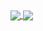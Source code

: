 <a href='#'>
<img align="center" src="https://github-readme-stats.vercel.app/api/top-langs/?username=innofang&hide_border=true&layout=compact&langs_count=8&exclude_repo=InnoFang.github.io" />
<img align="center" src='https://github-readme-stats.vercel.app/api?username=InnoFang&show_icons=true&theme=flag-india&hide_border=true&count_private=true&hide=contribs'>
</a>
<!--
<a href="#">
    <img align="right" src='https://github-readme-stats.vercel.app/api?username=InnoFang&show_icons=true&hide_border=true&icon_color=3F51B5&title_color=D4AC0D&hide=contribs'>
</a>  
### Hi, it's Inno 👋
- 📫 How to reach me: <innofang@outlook.com>
- ⚡ Fun fact: Trying to be creative
<a href="https://github.com/InnoFang/InnoFang">
    <img align="right" src="https://visitor-badge.laobi.icu//badge?page_id=innofang.github.io">
</a>   
-->



